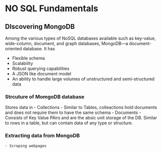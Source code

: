 # NO SQL Fundamentals

## DIscovering MongoDB
Among the various types of NoSQL databases available such as key-value, wide-column, document, and graph databases, MongoDB—a document-oriented database. It has 
  - Flexible schema
  - Scalability
  - Robust querying capabilities
  - A JSON like document model
  - An ability to handle large volumes of unstructured and semi-structured data

### Strcuture of MomgoDB database
  Stores data in 
    - Collections - Similar to Tables, colleactions hold documents and does not require them to have the same schema
    - Documents - Consists of Key Value PAirs and are the absic unit storage of the DB. Similar to rows in a table, but can contain data of any type or structure.

### Extracting data from MongoDB
    - Scraping webpages
    
